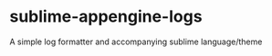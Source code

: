 sublime-appengine-logs
======================

A simple log formatter and accompanying sublime language/theme
